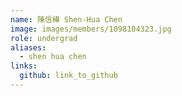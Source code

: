 ```yaml
---
name: 陳信樺 Shen-Hua Chen 
image: images/members/1098104323.jpg 
role: undergrad
aliases:
  - shen hua chen
links:
  github: link_to_github 
---
```

